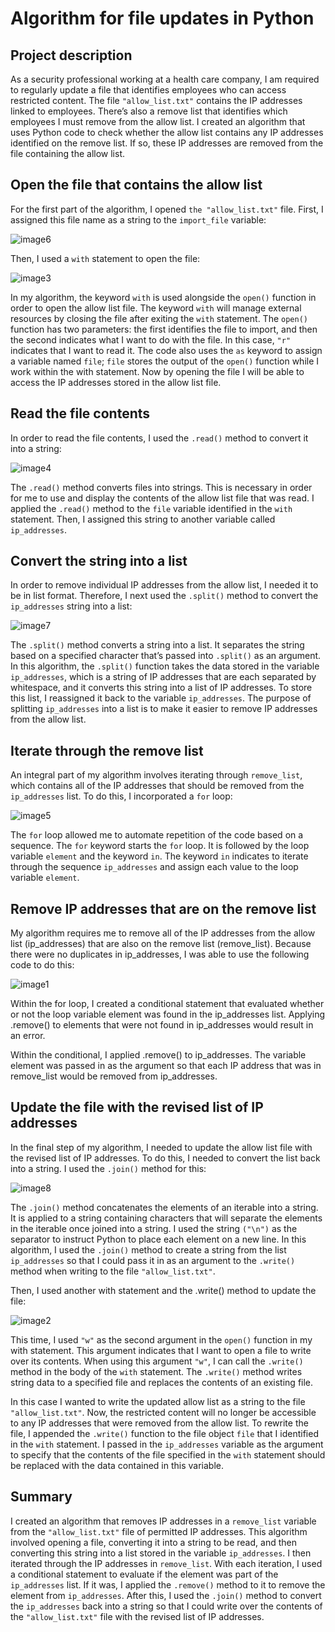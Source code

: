 <!-- Output copied to clipboard! -->

<!-----

Yay, no errors, warnings, or alerts!

Conversion time: 0.9 seconds.


Using this Markdown file:

1. Paste this output into your source file.
2. See the notes and action items below regarding this conversion run.
3. Check the rendered output (headings, lists, code blocks, tables) for proper
   formatting and use a linkchecker before you publish this page.

Conversion notes:

* Docs to Markdown version 1.0β34
* Sat Sep 30 2023 12:25:24 GMT-0700 (PDT)
* Source doc: Algorithm for file updates in Python
----->



# Algorithm for file updates in Python


## Project description

As a security professional working at a health care company, I am required to regularly update a file that identifies employees who can access restricted content. The file `"allow_list.txt"` contains the IP addresses linked to employees. There’s also a remove list that identifies which employees I must remove from the allow list. I created an algorithm that uses Python code to check whether the allow list contains any IP addresses identified on the remove list. If so, these IP addresses are removed from the file containing the allow list.   


## Open the file that contains the allow list

For the first part of the algorithm, I opened `the "allow_list.txt"` file. First, I assigned this file name as a string to the `import_file` variable: 

![image6](https://github.com/markach151/PythonFileUpdateAlgorithm/assets/84886088/32d9bd6d-8ff1-49d2-9170-68ea3d5205e2)

Then, I used a `with` statement to open the file: 

![image3](https://github.com/markach151/PythonFileUpdateAlgorithm/assets/84886088/6a3eff10-a50e-48d3-b211-c785e0ae815e)

In my algorithm, the keyword `with` is used alongside the `open()` function in order to open the allow list file. The keyword `with` will manage external resources by closing the file after exiting the `with` statement. The `open()` function has two parameters: the first identifies the file to import, and then the second indicates what I want to do with the file. In this case, `"r"` indicates that I want to read it. The code also uses the `as` keyword to assign a variable named `file`; `file` stores the output of the `open()` function while I work within the with statement. Now by opening the file I will be able to access the IP addresses stored in the allow list file.  


## Read the file contents

In order to read the file contents, I used the `.read()` method to convert it into a string: 

![image4](https://github.com/markach151/PythonFileUpdateAlgorithm/assets/84886088/f0ee2c33-dcfa-42d9-b31d-844ac6509c74)

The `.read()` method converts files into strings. This is necessary in order for me to use and display the contents of the allow list file that was read. I applied the `.read()` method to the `file` variable identified in the `with` statement. Then, I assigned this string to another variable called `ip_addresses`. 


## Convert the string into a list

In order to remove individual IP addresses from the allow list, I needed it to be in list format. Therefore, I next used the `.split()` method to convert the `ip_addresses` string into a list:

![image7](https://github.com/markach151/PythonFileUpdateAlgorithm/assets/84886088/9e86cb4c-f5a3-458a-b7e8-ae8879b70b25)

The `.split()` method converts a string into a list. It separates the string based on a specified character that’s passed into `.split()` as an argument. In this algorithm, the `.split()` function takes the data stored in the variable `ip_addresses`, which is a string of IP addresses that are each separated by whitespace, and it converts this string into a list of IP addresses. To store this list, I reassigned it back to the variable `ip_addresses`. The purpose of splitting `ip_addresses` into a list is to make it easier to remove IP addresses from the allow list.  


## Iterate through the remove list

An integral part of my algorithm involves iterating through `remove_list`, which contains all of the IP addresses that should be removed from the `ip_addresses` list. To do this, I incorporated a `for` loop:

![image5](https://github.com/markach151/PythonFileUpdateAlgorithm/assets/84886088/7759491c-6cc9-4ed1-9688-4f579e3522eb)

The `for` loop allowed me to automate repetition of the code based on a sequence. The `for` keyword starts the `for` loop. It is followed by the loop variable `element` and the keyword `in`. The keyword `in` indicates to iterate through the sequence `ip_addresses` and assign each value to the loop variable `element`.  


## Remove IP addresses that are on the remove list

My algorithm requires me to remove all of the IP addresses from the allow list (ip_addresses) that are also on the remove list (remove_list). Because there were no duplicates in ip_addresses, I was able to use the following code to do this:  

![image1](https://github.com/markach151/PythonFileUpdateAlgorithm/assets/84886088/13744762-a261-445c-8112-d4632993237d)

Within the for loop, I created a conditional statement that evaluated whether or not the loop variable element was found in the ip_addresses list. Applying .remove() to elements that were not found in ip_addresses would result in an error. 

Within the conditional, I applied .remove() to ip_addresses. The variable element was passed in as the argument so that each IP address that was in remove_list would be removed from ip_addresses. 


## Update the file with the revised list of IP addresses 

In the final step of my algorithm, I needed to update the allow list file with the revised list of IP addresses. To do this, I needed to convert the list back into a string. I used the `.join()` method for this:

![image8](https://github.com/markach151/PythonFileUpdateAlgorithm/assets/84886088/0f6c8344-792e-40ed-9383-6b08f108d51a)

The `.join()` method concatenates the elements of an iterable into a string. It is applied to a string containing characters that will separate the elements in the iterable once joined into a string. I used the string `("\n")` as the separator to instruct Python to place each element on a new line. In this algorithm, I used the `.join()` method to create a string from the list `ip_addresses` so that I could pass it in as an argument to the `.write()` method when writing to the file `"allow_list.txt"`. 

Then, I used another with statement and the .write() method to update the file:

![image2](https://github.com/markach151/PythonFileUpdateAlgorithm/assets/84886088/e8aa8168-7c25-45a2-9489-cdcdd5acfdad)

This time, I used `"w"` as the second argument in the `open()` function in my with statement. This argument indicates that I want to open a file to write over its contents. When using this argument `"w"`, I can call the `.write()` method in the body of the `with` statement. The `.write()` method writes string data to a specified file and replaces the contents of an existing file.

In this case I wanted to write the updated allow list as a string to the file `"allow_list.txt"`. Now, the restricted content will no longer be accessible to any IP addresses that were removed from the allow list. To rewrite the file, I appended the `.write()` function to the file object `file` that I identified in the `with` statement. I passed in the `ip_addresses` variable as the argument to specify that the contents of the file specified in the `with` statement should be replaced with the data contained in this variable.


## Summary

I created an algorithm that removes IP addresses in a `remove_list` variable from the `"allow_list.txt"` file of permitted IP addresses. This algorithm involved opening a file, converting it into a string to be read, and then converting this string into a list stored in the variable `ip_addresses`. I then iterated through the IP addresses in `remove_list`. With each iteration, I used a conditional statement to evaluate if the element was part of the `ip_addresses` list. If it was, I applied the `.remove()` method to it to remove the element from `ip_addresses`. After this, I used the `.join()` method to convert the `ip_addresses` back into a string so that I could write over the contents of the `"allow_list.txt"` file with the revised list of IP addresses.
